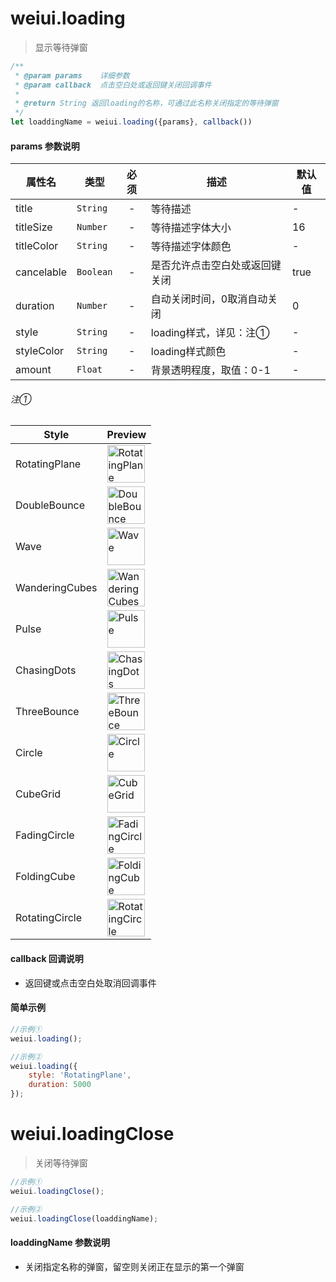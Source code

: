 # weiui.loading

> 显示等待弹窗

```js
/**
 * @param params    详细参数
 * @param callback  点击空白处或返回键关闭回调事件
 * 
 * @return String 返回loading的名称，可通过此名称关闭指定的等待弹窗
 */
let loaddingName = weiui.loading({params}, callback())
```

#### params 参数说明

| 属性名 | 类型 | 必须 | 描述 | 默认值 |
| --- | --- | :-: | --- | --- |
| title | `String` | - | 等待描述 | - |
| titleSize | `Number` | - | 等待描述字体大小 | 16 |
| titleColor | `String` | - | 等待描述字体颜色 | - |
| cancelable | `Boolean` | - | 是否允许点击空白处或返回键关闭 | true |
| duration | `Number` | - | 自动关闭时间，0取消自动关闭 | 0 |
| style | `String` | - | loading样式，详见：注① | - |
| styleColor | `String` | - | loading样式颜色 | - |
| amount | `Float ` | - | 背景透明程度，取值：0-1 | - |

###### 注①

Style | Preview
------------     |   -------------
RotatingPlane    | <img src='document/module/media/RotatingPlane.gif' alt='RotatingPlane' width="60px" height="60px"/>
DoubleBounce     | <img src='document/module/media/DoubleBounce.gif' alt='DoubleBounce' width="60px" height="60px"/>
Wave             | <img src='document/module/media/Wave.gif' alt='Wave' width="60px" height="60px"/>
WanderingCubes   | <img src='document/module/media/WanderingCubes.gif' alt='WanderingCubes' width="60px" height="60px"/>
Pulse            | <img src='document/module/media/Pulse.gif' alt='Pulse' width="60px" height="60px"/>
ChasingDots      | <img src='document/module/media/ChasingDots.gif' alt='ChasingDots' width="60px" height="60px"/>
ThreeBounce      | <img src='document/module/media/ThreeBounce.gif' alt='ThreeBounce' width="60px" height="60px"/>
Circle           | <img src='document/module/media/Circle.gif' alt='Circle' width="60px" height="60px"/>
CubeGrid         | <img src='document/module/media/CubeGrid.gif' alt='CubeGrid' width="60px" height="60px"/>
FadingCircle     | <img src='document/module/media/FadingCircle.gif' alt='FadingCircle' width="60px" height="60px"/>
FoldingCube      | <img src='document/module/media/FoldingCube.gif' alt='FoldingCube' width="60px" height="60px"/>
RotatingCircle   | <img src='document/module/media/RotatingCircle.gif' alt='RotatingCircle' width="60px" height="60px"/>

#### callback 回调说明

* 返回键或点击空白处取消回调事件

#### 简单示例

```js
//示例①
weiui.loading();

//示例②
weiui.loading({
    style: 'RotatingPlane',
    duration: 5000
});
```

# weiui.loadingClose

> 关闭等待弹窗

```js
//示例①
weiui.loadingClose();

//示例②
weiui.loadingClose(loaddingName);
```

#### loaddingName 参数说明

* 关闭指定名称的弹窗，留空则关闭正在显示的第一个弹窗


